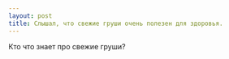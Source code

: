 ```yaml
---
layout: post 
title: Слышал, что свежие груши очень полезен для здоровья. 
--- 
```

Кто что знает про свежие груши?